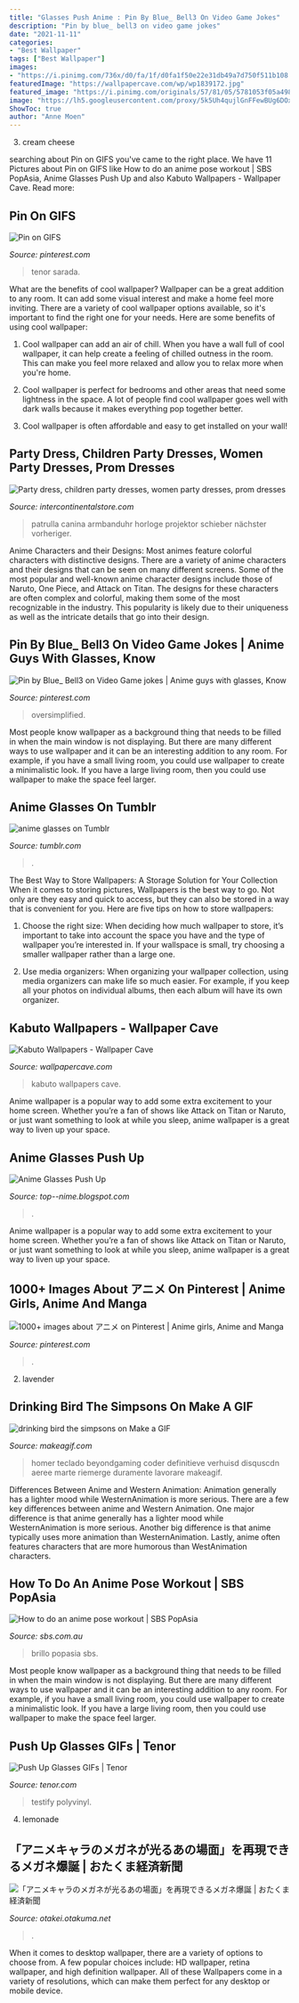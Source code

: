 ```yaml
---
title: "Glasses Push Anime : Pin By Blue_ Bell3 On Video Game Jokes"
description: "Pin by blue_ bell3 on video game jokes"
date: "2021-11-11"
categories:
- "Best Wallpaper"
tags: ["Best Wallpaper"]
images:
- "https://i.pinimg.com/736x/d0/fa/1f/d0fa1f50e22e31db49a7d750f511b108.jpg"
featuredImage: "https://wallpapercave.com/wp/wp1839172.jpg"
featured_image: "https://i.pinimg.com/originals/57/81/05/5781053f05a498a9d65ac8d70f00f99e.gif"
image: "https://lh5.googleusercontent.com/proxy/5k5Uh4qujlGnFFewBUg6DOxrDFcTG_G2BZonniwzkt1GrkaGfrF2HLVUURINdNZbxSUbnF2kw2jD31MtUtk_tWnkkbv1-mgnlxBnVbkzEoBLcBPN=w1200-h630-p-k-no-nu"
ShowToc: true
author: "Anne Moen"
---
```



3. cream cheese 

	

		
searching about Pin on GIFS you've came to the right place. We have 11 Pictures about Pin on GIFS like How to do an anime pose workout | SBS PopAsia, Anime Glasses Push Up and also Kabuto Wallpapers - Wallpaper Cave. Read more:
		
    
## Pin On GIFS

<img loading=lazy src="https://i.pinimg.com/originals/57/81/05/5781053f05a498a9d65ac8d70f00f99e.gif" onerror="this.onerror=null;this.src='https://tse3.mm.bing.net/th?id=OIP.tUoPJf7e_32EB8fZT95ucwAAAA&amp;pid=15.1';" alt="Pin on GIFS">

_Source: pinterest.com_

>tenor sarada. 

	

What are the benefits of cool wallpaper?
Wallpaper can be a great addition to any room. It can add some visual interest and make a home feel more inviting. There are a variety of cool wallpaper options available, so it's important to find the right one for your needs. Here are some benefits of using cool wallpaper: 
1. Cool wallpaper can add an air of chill. When you have a wall full of cool wallpaper, it can help create a feeling of chilled outness in the room. This can make you feel more relaxed and allow you to relax more when you're home. 

2. Cool wallpaper is perfect for bedrooms and other areas that need some lightness in the space. A lot of people find cool wallpaper goes well with dark walls because it makes everything pop together better. 

3. Cool wallpaper is often affordable and easy to get installed on your wall!

    
## Party Dress, Children Party Dresses, Women Party Dresses, Prom Dresses

<img loading=lazy src="https://ae01.alicdn.com/kf/Hd9678eeefc3d4f77b25199a4e97c27c7X/Paw-patrol-toys-set-3D-Projection-watch-Action-figure-Birthday-Anime-figure-Patrulla-Canina-Toy-Gift.jpg_640x640.jpg" onerror="this.onerror=null;this.src='https://tse4.mm.bing.net/th?id=OIP.fqoGsRc8XiXVPDHkXjqneAHaHa&amp;pid=15.1';" alt="Party dress, children party dresses, women party dresses, prom dresses">

_Source: intercontinentalstore.com_

>patrulla canina armbanduhr horloge projektor schieber nächster vorheriger. 

	

Anime Characters and their Designs: Most animes feature colorful characters with distinctive designs.
There are a variety of anime characters and their designs that can be seen on many different screens. Some of the most popular and well-known anime character designs include those of Naruto, One Piece, and Attack on Titan. The designs for these characters are often complex and colorful, making them some of the most recognizable in the industry. This popularity is likely due to their uniqueness as well as the intricate details that go into their design.

    
## Pin By Blue_ Bell3 On Video Game Jokes | Anime Guys With Glasses, Know

<img loading=lazy src="https://i.pinimg.com/736x/d0/fa/1f/d0fa1f50e22e31db49a7d750f511b108.jpg" onerror="this.onerror=null;this.src='https://tse4.mm.bing.net/th?id=OIP.mwVpSg1419d5H_sMKhXxlgHaIQ&amp;pid=15.1';" alt="Pin by Blue_ Bell3 on Video Game jokes | Anime guys with glasses, Know">

_Source: pinterest.com_

>oversimplified. 

	

Most people know wallpaper as a background thing that needs to be filled in when the main window is not displaying. But there are many different ways to use wallpaper and it can be an interesting addition to any room. For example, if you have a small living room, you could use wallpaper to create a minimalistic look. If you have a large living room, then you could use wallpaper to make the space feel larger.

    
## Anime Glasses On Tumblr

<img loading=lazy src="https://64.media.tumblr.com/fea0a24486058c00870b16d6c7c037c2/tumblr_ps0tevjCMd1wbagb4_540.jpg" onerror="this.onerror=null;this.src='https://tse2.mm.bing.net/th?id=OIP.7TlVwn_9_bcLRcSA8BdWWgHaJ4&amp;pid=15.1';" alt="anime glasses on Tumblr">

_Source: tumblr.com_

>. 

	

The Best Way to Store Wallpapers: A Storage Solution for Your Collection
When it comes to storing pictures, Wallpapers is the best way to go. Not only are they easy and quick to access, but they can also be stored in a way that is convenient for you. Here are five tips on how to store wallpapers:
1) Choose the right size: When deciding how much wallpaper to store, it’s important to take into account the space you have and the type of wallpaper you’re interested in. If your wallspace is small, try choosing a smaller wallpaper rather than a large one.

2) Use media organizers: When organizing your wallpaper collection, using media organizers can make life so much easier. For example, if you keep all your photos on individual albums, then each album will have its own organizer.

    
## Kabuto Wallpapers - Wallpaper Cave

<img loading=lazy src="https://wallpapercave.com/wp/wp1839172.jpg" onerror="this.onerror=null;this.src='https://tse3.mm.bing.net/th?id=OIP.8BSevn4AARfBEEIu51p4mQHaF7&amp;pid=15.1';" alt="Kabuto Wallpapers - Wallpaper Cave">

_Source: wallpapercave.com_

>kabuto wallpapers cave. 

	

Anime wallpaper is a popular way to add some extra excitement to your home screen. Whether you’re a fan of shows like Attack on Titan or Naruto, or just want something to look at while you sleep, anime wallpaper is a great way to liven up your space.

    
## Anime Glasses Push Up

<img loading=lazy src="https://lh5.googleusercontent.com/proxy/5k5Uh4qujlGnFFewBUg6DOxrDFcTG_G2BZonniwzkt1GrkaGfrF2HLVUURINdNZbxSUbnF2kw2jD31MtUtk_tWnkkbv1-mgnlxBnVbkzEoBLcBPN=w1200-h630-p-k-no-nu" onerror="this.onerror=null;this.src='https://tse3.mm.bing.net/th?id=OIP.RqgX6qNpEYf8ABHM7eYxUgHaFj&amp;pid=15.1';" alt="Anime Glasses Push Up">

_Source: top--nime.blogspot.com_

>. 

	

Anime wallpaper is a popular way to add some extra excitement to your home screen. Whether you’re a fan of shows like Attack on Titan or Naruto, or just want something to look at while you sleep, anime wallpaper is a great way to liven up your space.

    
## 1000+ Images About アニメ On Pinterest | Anime Girls, Anime And Manga

<img loading=lazy src="https://s-media-cache-ak0.pinimg.com/236x/95/97/56/95975661a1fefd1a77ead3c4ec4f4243.jpg" onerror="this.onerror=null;this.src='https://tse4.mm.bing.net/th?id=OIP.5680PbdXIl8lSJVBzeKWGwAAAA&amp;pid=15.1';" alt="1000+ images about アニメ on Pinterest | Anime girls, Anime and Manga">

_Source: pinterest.com_

>. 

	

2. lavender 

    
## Drinking Bird The Simpsons On Make A GIF

<img loading=lazy src="https://i.makeagif.com/media/7-28-2014/AnSME7.gif" onerror="this.onerror=null;this.src='https://tse4.mm.bing.net/th?id=OIP.AbefZmUMjjoc7C-GdaAGOgHaFj&amp;pid=15.1';" alt="drinking bird the simpsons on Make a GIF">

_Source: makeagif.com_

>homer teclado beyondgaming coder definitieve verhuisd disquscdn aeree marte riemerge duramente lavorare makeagif. 

	

Differences Between Anime and Western Animation: Animation generally has a lighter mood while WesternAnimation is more serious.
There are a few key differences between anime and Western Animation. One major difference is that anime generally has a lighter mood while WesternAnimation is more serious. Another big difference is that anime typically uses more animation than WesternAnimation. Lastly, anime often features characters that are more humorous than WestAnimation characters.

    
## How To Do An Anime Pose Workout | SBS PopAsia

<img loading=lazy src="https://www.sbs.com.au/popasia/sites/sbs.com.au.popasia/files/styles/full/public/glasses_thing_evil.jpg?itok=WvkAqVZE&amp;mtime=1423024626" onerror="this.onerror=null;this.src='https://tse1.mm.bing.net/th?id=OIP.E4r5xaZUKevSNkpy3x0M3wHaEK&amp;pid=15.1';" alt="How to do an anime pose workout | SBS PopAsia">

_Source: sbs.com.au_

>brillo popasia sbs. 

	

Most people know wallpaper as a background thing that needs to be filled in when the main window is not displaying. But there are many different ways to use wallpaper and it can be an interesting addition to any room. For example, if you have a small living room, you could use wallpaper to create a minimalistic look. If you have a large living room, then you could use wallpaper to make the space feel larger.

    
## Push Up Glasses GIFs | Tenor

<img loading=lazy src="https://media1.tenor.com/images/b813b73d44325308a25d38b8076d7c61/tenor.gif?itemid=15320967" onerror="this.onerror=null;this.src='https://tse3.mm.bing.net/th?id=OIP.uBO3PUQyUwiiXTi4B218YQHaEK&amp;pid=15.1';" alt="Push Up Glasses GIFs | Tenor">

_Source: tenor.com_

>testify polyvinyl. 

	

4. lemonade 

    
## 「アニメキャラのメガネが光るあの場面」を再現できるメガネ爆誕 | おたくま経済新聞

<img loading=lazy src="https://otakei.otakuma.net/wp/wp-content/uploads/2018/09/Dn3HyWBVsAAAXRa-600x429.jpg" onerror="this.onerror=null;this.src='https://tse3.mm.bing.net/th?id=OIP.gZKIbTZ13gSjMy4T84hoewHaFS&amp;pid=15.1';" alt="「アニメキャラのメガネが光るあの場面」を再現できるメガネ爆誕 | おたくま経済新聞">

_Source: otakei.otakuma.net_

>. 

	

When it comes to desktop wallpaper, there are a variety of options to choose from. A few popular choices include: HD wallpaper, retina wallpaper, and high definition wallpaper. All of these Wallpapers come in a variety of resolutions, which can make them perfect for any desktop or mobile device. 

